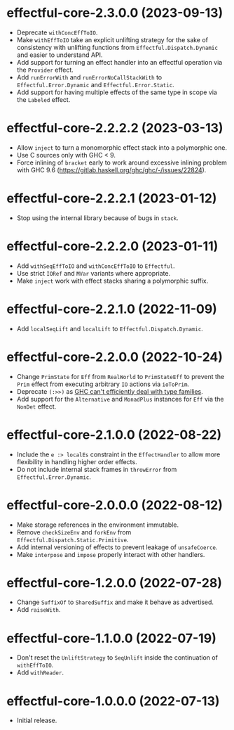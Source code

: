 # effectful-core-2.3.0.0 (2023-09-13)
* Deprecate `withConcEffToIO`.
* Make `withEffToIO` take an explicit unlifting strategy for the sake of
  consistency with unlifting functions from `Effectful.Dispatch.Dynamic` and
  easier to understand API.
* Add support for turning an effect handler into an effectful operation via the
  `Provider` effect.
* Add `runErrorWith` and `runErrorNoCallStackWith` to `Effectful.Error.Dynamic`
  and `Effectful.Error.Static`.
* Add support for having multiple effects of the same type in scope via the
  `Labeled` effect.

# effectful-core-2.2.2.2 (2023-03-13)
* Allow `inject` to turn a monomorphic effect stack into a polymorphic one.
* Use C sources only with GHC < 9.
* Force inlining of `bracket` early to work around excessive inlining problem
  with GHC 9.6 (https://gitlab.haskell.org/ghc/ghc/-/issues/22824).

# effectful-core-2.2.2.1 (2023-01-12)
* Stop using the internal library because of bugs in `stack`.

# effectful-core-2.2.2.0 (2023-01-11)
* Add `withSeqEffToIO` and `withConcEffToIO` to `Effectful`.
* Use strict `IORef` and `MVar` variants where appropriate.
* Make `inject` work with effect stacks sharing a polymorphic suffix.

# effectful-core-2.2.1.0 (2022-11-09)
* Add `localSeqLift` and `localLift` to `Effectful.Dispatch.Dynamic`.

# effectful-core-2.2.0.0 (2022-10-24)
* Change `PrimState` for `Eff` from `RealWorld` to `PrimStateEff` to prevent the
  `Prim` effect from executing arbitrary `IO` actions via `ioToPrim`.
* Deprecate `(:>>)` as [GHC can't efficiently deal with type
  families](https://github.com/haskell-effectful/effectful/issues/52#issuecomment-1269155485).
* Add support for the `Alternative` and `MonadPlus` instances for `Eff` via the
  `NonDet` effect.

# effectful-core-2.1.0.0 (2022-08-22)
* Include the `e :> localEs` constraint in the `EffectHandler` to allow more
  flexibility in handling higher order effects.
* Do not include internal stack frames in `throwError` from
  `Effectful.Error.Dynamic`.

# effectful-core-2.0.0.0 (2022-08-12)
* Make storage references in the environment immutable.
* Remove `checkSizeEnv` and `forkEnv` from
  `Effectful.Dispatch.Static.Primitive`.
* Add internal versioning of effects to prevent leakage of `unsafeCoerce`.
* Make `interpose` and `impose` properly interact with other handlers.

# effectful-core-1.2.0.0 (2022-07-28)
* Change `SuffixOf` to `SharedSuffix` and make it behave as advertised.
* Add `raiseWith`.

# effectful-core-1.1.0.0 (2022-07-19)
* Don't reset the `UnliftStrategy` to `SeqUnlift` inside the continuation of
  `withEffToIO`.
* Add `withReader`.

# effectful-core-1.0.0.0 (2022-07-13)
* Initial release.
